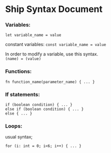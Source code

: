 # Ship Syntax Document

### Variables:
`let variable_name = value`

constant variables:
`const variable_name = value`

In order to modify a variable, use this syntax.\
`(name) = (value)`

### Functions:
`
fn function_name(parameter_name) { ... }
`


### If statements:

`if (boolean condition) { ... }`\
`else if (boolean condition) { ... }`\
`else { ... }`


### Loops:
usual syntax;

`for (i: int = 0; i<6; i++) {
    ...
}`









